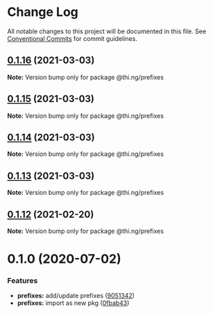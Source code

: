 # Change Log

All notable changes to this project will be documented in this file.
See [Conventional Commits](https://conventionalcommits.org) for commit guidelines.

## [0.1.16](https://github.com/thi-ng/umbrella/compare/@thi.ng/prefixes@0.1.15...@thi.ng/prefixes@0.1.16) (2021-03-03)

**Note:** Version bump only for package @thi.ng/prefixes





## [0.1.15](https://github.com/thi-ng/umbrella/compare/@thi.ng/prefixes@0.1.14...@thi.ng/prefixes@0.1.15) (2021-03-03)

**Note:** Version bump only for package @thi.ng/prefixes





## [0.1.14](https://github.com/thi-ng/umbrella/compare/@thi.ng/prefixes@0.1.13...@thi.ng/prefixes@0.1.14) (2021-03-03)

**Note:** Version bump only for package @thi.ng/prefixes





## [0.1.13](https://github.com/thi-ng/umbrella/compare/@thi.ng/prefixes@0.1.12...@thi.ng/prefixes@0.1.13) (2021-03-03)

**Note:** Version bump only for package @thi.ng/prefixes





## [0.1.12](https://github.com/thi-ng/umbrella/compare/@thi.ng/prefixes@0.1.11...@thi.ng/prefixes@0.1.12) (2021-02-20)

**Note:** Version bump only for package @thi.ng/prefixes





# 0.1.0 (2020-07-02)


### Features

* **prefixes:** add/update prefixes ([9051342](https://github.com/thi-ng/umbrella/commit/905134278b6a9d832669f2007b48142718ee964c))
* **prefixes:** import as new pkg ([0fbab43](https://github.com/thi-ng/umbrella/commit/0fbab43c9acbd89f01615672cadd964df7f9a5a3))
